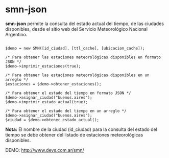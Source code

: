 # smn-json
**smn-json** permite la consulta del estado actual del tiempo, de las ciudades disponibles, desde el sitio web del Servicio Meteorológico Nacional Argentino.

```

$demo = new SMN([id_ciudad], [ttl_cache], [ubicacion_cache]);

/* Para obtener las estaciones meteorológicas disponibles en formato JSON */
$demo->imprimir_estaciones(true); 

/* Para obtener las estaciones meteorológicas disponibles en un arreglo */
$estaciones = $demo->obtener_estaciones();

/* Para obtener el estado del tiempo en formato JSON */
$demo->asignar_ciudad("buenos.aires");
$demo->imprimir_estado_actual(true);

/* Para obtener el estado del tiempo en un arreglo */
$demo->asignar_ciudad("buenos.aires");
$ciudad = $demo->obtener_estado_actual();

```

**Nota:** El nombre de la ciudad (id_ciudad) para la consulta del estado del tiempo se debe obtener del listado de estaciones meteorológicas disponibles.

DEMO: http://www.devs.com.ar/smn/
